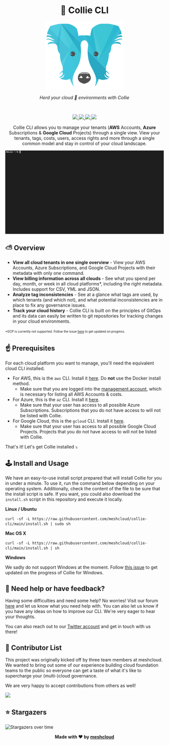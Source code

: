 <h1 align="center">🐶 Collie CLI</h1>

<p align="center">
  <img src="/.github/collie-logo-blue.png" width="250">
</p>

<p align="center">
  <i>Herd your cloud 🐑 environments with Collie</i>
</p>
<br>
  
<p align="center">
  <a href="/">
    <img src="https://github.com/meshcloud/collie-cli/actions/workflows/build.yml/badge.svg">
  </a>
  <a href="/">
    <img src="https://img.shields.io/badge/maintained-true-green">
  </a>
  <a href="/">
    <img src="https://img.shields.io/github/license/meshcloud/collie-cli">
  </a>
  <a href="/">
    <img src="https://img.shields.io/github/v/release/meshcloud/collie-cli?sort=semver">
  </a>
</p>

<p align="center">
    Collie CLI allows you to manage your tenants (<b>AWS</b> Accounts, <b>Azure</b> Subscriptions & <b>Google Cloud</b> Projects) through a single view.
    View your tenants, tags, costs, users, access rights and more through a single common model and stay in control of your cloud landscape.
</p>

<img align="center" src="/.github/collie-demo.gif">

## ⛅️ Overview

- **View all cloud tenants in one single overview** - View your AWS Accounts, Azure Subscriptions, and Google Cloud Projects with their metadata with only one command.
- **View billing information across all clouds** - See what you spend per day, month, or week in all cloud platforms*, including the right metadata. Includes support for CSV, YML and JSON.
- **Analyze tag inconsistencies** - See at a glance what tags are used, by which tenants (and which not), and what potential inconsistencies are in place to fix any governance issues.
- **Track your cloud history** - Collie CLI is built on the principles of GitOps and its data can easily be written to git repositories for tracking changes in your cloud environments.

<sup><sub>*GCP is currently not supported. Follow the issue [here](https://github.com/meshcloud/collie-cli/issues/17) to get updated on progress.</sub></sup>

## ☝️ Prerequisites

For each cloud platform you want to manage, you'll need the equivalent cloud CLI installed. 

- For AWS, this is the `aws` CLI. Install it [here](https://docs.aws.amazon.com/cli/latest/userguide/install-cliv2.html). Do **not** use the Docker install method.
    - Make sure that you are logged into the [management account](https://docs.aws.amazon.com/organizations/latest/userguide/orgs_getting-started_concepts.html), which is necessary for listing all AWS Accounts & costs.
- For Azure, this is the `az` CLI. Install it [here](https://docs.microsoft.com/en-us/cli/azure/install-azure-cli).
    - Make sure that your user has access to all possible Azure Subscriptions. Subscriptions that you do not have access to will not be listed with Collie.
- For Google Cloud, this is the `gcloud` CLI. Install it [here](https://cloud.google.com/sdk/docs/quickstart).
    - Make sure that your user has access to all possible Google Cloud Projects. Projects that you do not have access to will not be listed with Collie.
    
That's it! Let's get Collie installed ⤵️


## 🕹 Install and Usage

We have an easy-to-use install script prepared that will install Collie for you in under a minute. To use it, run the command below depending on your operating system.
Additionally, check the content of the file to be sure that the install script is safe. If you want, you could also download the `install.sh` script in this repository and execute it locally.

**Linux / Ubuntu**

```
curl -sf -L https://raw.githubusercontent.com/meshcloud/collie-cli/main/install.sh | sudo sh
```

**Mac OS X**

```
curl -sf -L https://raw.githubusercontent.com/meshcloud/collie-cli/main/install.sh | sh
```

**Windows**

We sadly do not support Windows at the moment. Follow [this issue](https://github.com/meshcloud/collie-cli/issues/2) to get updated on the progress of Collie for Windows.


## 👋 Need help or have feedback?

Having some difficulties and need some help? No worries! Visit our forum [here](https://github.com/meshcloud/collie-cli/discussions) and let us know what you need help with. You can also let us know if you have any ideas on how to improve our CLI. We're very eager to hear your thoughts.

You can also reach out to our [Twitter account](https://twitter.com/meshstack) and get in touch with us there!

## 🙋‍ Contributor List

This project was originally kicked off by three team members at meshcloud.
We wanted to bring out some of our experience building cloud foundation teams to the public so everyone
can get a taste of what it's like to supercharge your (multi-)cloud governance.

We are very happy to accept contributions from others as well!

<a href="https://github.com/meshcloud/collie-cli/graphs/contributors">
  <img src="https://contrib.rocks/image?repo=meshcloud/collie-cli" />
</a>

## ⭐️ Stargazers

<img src="https://starchart.cc/meshcloud/collie-cli.svg" alt="Stargazers over time" style="max-width: 100%">


<p align="center"><b>Made with ❤️ by <a href="https://meshcloud.io/?ref=gh-collie">meshcloud</a></b></p>
